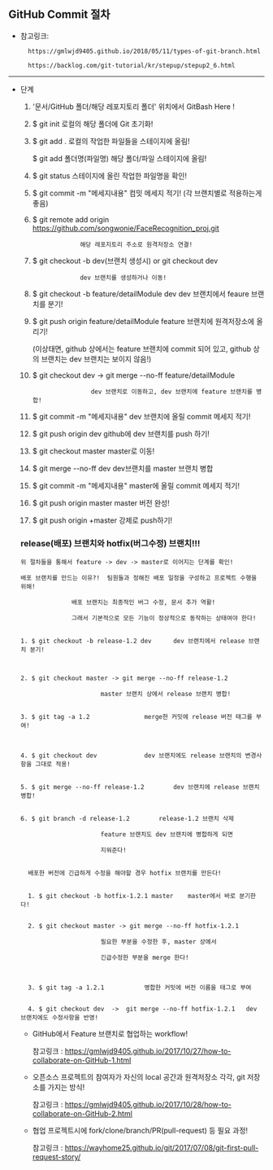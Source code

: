 ## GitHub Commit 절차
 
- 참고링크:

		https://gmlwjd9405.github.io/2018/05/11/types-of-git-branch.html
	
		https://backlog.com/git-tutorial/kr/stepup/stepup2_6.html	
___

- 단계
	1. '문서/GitHub 폴더/해당 레포지토리 폴더' 위치에서 GitBash Here !



	2. $ git init				로컬의 해당 폴더에 Git 초기화!



	3. $ git add .				로컬의 작업한 파일들을 스테이지에 올림!


	   $ git add 폴더명(파일명) 		해당 폴더/파일 스테이지에 올림!


	
	4. $ git status				스테이지에 올린 작업한 파일명을 확인!


	
	5. $ git commit -m "메세지내용"		컴밋 메세지 적기! (각 브랜치별로 적용하는게 좋음)



	6. $ git remote add origin https://github.com/songwonie/FaceRecognition_proj.git

						해당 레포지토리 주소로 원격저장소 연결!



	
	7. $ git checkout -b dev(브랜치 생성시)  or  git checkout dev

	   					dev 브랜치를 생성하거나 이동!




	8. $ git checkout -b feature/detailModule dev	dev 브랜치에서 feaure 브랜치를 분기!



	

	9. $ git push origin feature/detailModule	feature 브랜치에 원격저장소에 올리기!
							
	   (이상태면, github 상에서는 feature 브랜치에 commit 되어 있고, github 상의 브랜치는
	    dev 브랜치는 보이지 않음!)



	10. $ git checkout dev  ->   git merge --no-ff feature/detailModule

							dev 브랜치로 이동하고, dev 브랜치에 feature 브랜치를 병합!




	11. $ git commit -m "메세지내용"		dev 브랜치에 올릴 commit 메세지 적기!




	12. $ git push origin dev			github에 dev 브랜치를 push 하기!




	13. $ git checkout master			master로 이동!




	14. $ git merge --no-ff	dev			dev브랜치를 master 브랜치 병합 	




	15. $ git commit -m "메세지내용"		master에 올릴 commit 메세지 적기!




	16. $ git push origin master			master 버전 완성!




	17. $ git push origin +master			강제로 push하기!	




	### release(배포) 브랜치와 hotfix(버그수정) 브랜치!!!

	  위 절차들을 통해서 feature -> dev -> master로 이어지는 단계를 확인!

	  배포 브랜치를 만드는 이유?!	팀원들과 정해진 배포 일정을 구성하고 프로젝트 수행을 위해!

	  	 			배포 브랜치는 최종적인 버그 수정, 문서 추가 역활!

	  				그래서 기본적으로 모든 기능이 정상적으로 동작하는 상태여야 한다!

		
	  1. $ git checkout -b release-1.2 dev		dev 브랜치에서 release 브랜치 분기!



	  2. $ git checkout master -> git merge --no-ff release-1.2	

							master 브랜치 상에서 release 브랜치 병합!


	  3. $ git tag -a 1.2				merge한 커밋에 release 버전 태그를 부여!



	  4. $ git checkout dev				dev 브랜치에도 release 브랜치의 변경사항을 그대로 적용!


	  5. $ git merge --no-ff release-1.2		dev 브랜치에 release 브랜치 병합!


	  6. $ git branch -d release-1.2		release-1.2 브랜치 삭제

							feature 브랜치도 dev 브랜치에 병합하게 되면

							지워준다! 


		배포한 버전에 긴급하게 수정을 해야할 경우 hotfix 브랜치를 만든다!


		1. $ git checkout -b hotfix-1.2.1 master	master에서 바로 분기한다!


		2. $ git checkout master -> git merge --no-ff hotfix-1.2.1

							필요한 부분을 수정한 후, master 상에서

							긴급수정한 부분을 merge 한다!



		3. $ git tag -a 1.2.1			병합한 커밋에 버전 이름을 태그로 부여


		4. $ git checkout dev  ->  git merge --no-ff hotfix-1.2.1 	dev 브랜치에도 수정사항을 반영!





	- GitHub에서 Feature 브랜치로 협업하는 workflow!


	    참고링크 : https://gmlwjd9405.github.io/2017/10/27/how-to-collaborate-on-GitHub-1.html



	- 오픈소스 프로젝트의 참여자가 자신의 local 공간과 원격저장소 각각, git 저장소를 가지는 방식!


	    참고링크 : https://gmlwjd9405.github.io/2017/10/28/how-to-collaborate-on-GitHub-2.html



	- 협업 프로젝트시에 fork/clone/branch/PR(pull-request) 등 필요 과정!

	    참고링크 : https://wayhome25.github.io/git/2017/07/08/git-first-pull-request-story/  		
						

